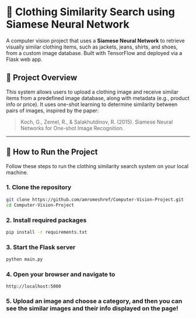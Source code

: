 # 🧠 Clothing Similarity Search using Siamese Neural Network

A computer vision project that uses a **Siamese Neural Network** to retrieve visually similar clothing items, such as jackets, jeans, shirts, and shoes, from a custom image database. Built with TensorFlow and deployed via a Flask web app.

## 📌 Project Overview

This system allows users to upload a clothing image and receive similar items from a predefined image database, along with metadata (e.g., product info or price). It uses one-shot learning to determine similarity between pairs of images, inspired by the paper:

> Koch, G., Zemel, R., & Salakhutdinov, R. (2015). Siamese Neural Networks for One-shot Image Recognition.

---

## 🚀 How to Run the Project

Follow these steps to run the clothing similarity search system on your local machine.

### 1. Clone the repository

```bash
git clone https://github.com/amromeshref/Computer-Vision-Project.git
cd Computer-Vision-Project
```

### 2. Install required packages
```bash
pip install -r requirements.txt
```

### 3. Start the Flask server
```bash
python main.py
```

### 4. Open your browser and navigate to
```
http://localhost:5000
```

### 5. Upload an image and choose a category, and then you can see the similar images and their info displayed on the page!

